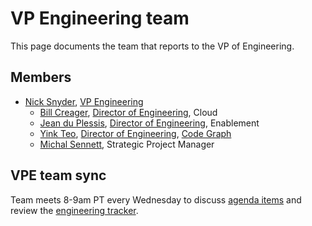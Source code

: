 # VP Engineering team

This page documents the team that reports to the VP of Engineering.

## Members

- [Nick Snyder](../../../team/index.md#nick-snyder), [VP Engineering](../roles.md#vp-engineering)
  - [Bill Creager](../../../team/index.md#bill-creager), [Director of Engineering](../roles.md#director-of-engineering), Cloud
  - [Jean du Plessis](../../../team/index.md#jean-du-plessis), [Director of Engineering](../roles.md#engineering-manager), Enablement
  - [Yink Teo](../../../team/index.md#yink-teo), [Director of Engineering](../roles.md#director-of-engineering), [Code Graph](../code-graph/index.md)
  - [Michal Sennett](../../../team/index.md#michal-sennett), Strategic Project Manager

## VPE team sync

Team meets 8-9am PT every Wednesday to discuss [agenda items](https://docs.google.com/document/d/1tM8HEKY7_RcBKKIlMZnYXTiVwPAoAFGFzouaEMuGOpk/edit) and review the [engineering tracker](https://github.com/orgs/sourcegraph/projects/214/views/16).
